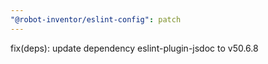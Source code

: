 ```yaml
---
"@robot-inventor/eslint-config": patch
---
```


fix(deps): update dependency eslint-plugin-jsdoc to v50.6.8
